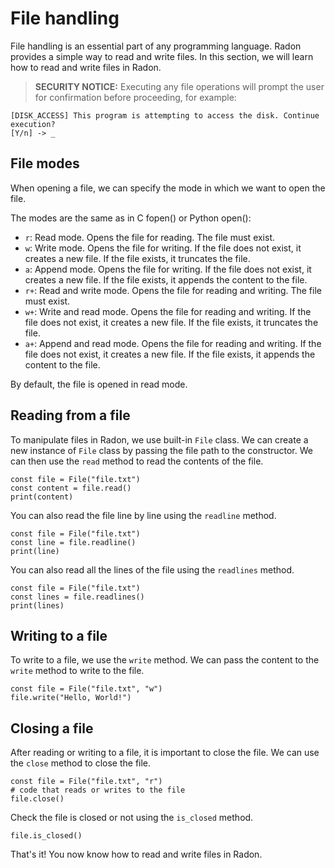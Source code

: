 # File handling

File handling is an essential part of any programming language. Radon provides
a simple way to read and write files. In this section, we will learn how to
read and write files in Radon.

> **SECURITY NOTICE:** Executing any file operations will prompt the user for confirmation before proceeding, for example:
```
[DISK_ACCESS] This program is attempting to access the disk. Continue execution?
[Y/n] -> _
```

## File modes

When opening a file, we can specify the mode in which we want to open the file.

The modes are the same as in C fopen() or Python open():

- `r`: Read mode. Opens the file for reading. The file must exist.
- `w`: Write mode. Opens the file for writing. If the file does not exist,
  it creates a new file. If the file exists, it truncates the file.
- `a`: Append mode. Opens the file for writing. If the file does not exist,
  it creates a new file. If the file exists, it appends the content to the file.
- `r+`: Read and write mode. Opens the file for reading and writing.
  The file must exist.
- `w+`: Write and read mode. Opens the file for reading and writing.
  If the file does not exist, it creates a new file. If the file exists,
  it truncates the file.
- `a+`: Append and read mode. Opens the file for reading and writing.
  If the file does not exist, it creates a new file. If the file exists,
  it appends the content to the file.

By default, the file is opened in read mode.

## Reading from a file

To manipulate files in Radon, we use built-in `File` class. We can create a new
instance of `File` class by passing the file path to the constructor. We can
then use the `read` method to read the contents of the file.

```rn linenums="1" title="file-handling.rn"
const file = File("file.txt")
const content = file.read()
print(content)
```

You can also read the file line by line using the `readline` method.

```rn linenums="1" title="file-handling.rn"
const file = File("file.txt")
const line = file.readline()
print(line)
```

You can also read all the lines of the file using the `readlines` method.

```rn linenums="1" title="file-handling.rn"
const file = File("file.txt")
const lines = file.readlines()
print(lines)
```

## Writing to a file

To write to a file, we use the `write` method. We can pass the content to the
`write` method to write to the file.

```rn linenums="1" title="file-handling.rn"
const file = File("file.txt", "w")
file.write("Hello, World!")
```

## Closing a file

After reading or writing to a file, it is important to close the file. We can
use the `close` method to close the file.

```rn linenums="1" title="file-handling.rn"
const file = File("file.txt", "r")
# code that reads or writes to the file
file.close()
```

Check the file is closed or not using the `is_closed` method.

```rn linenums="1" title="file-handling.rn"
file.is_closed()
```

That's it! You now know how to read and write files in Radon.
